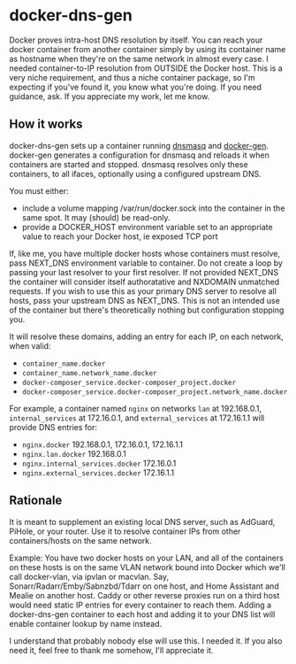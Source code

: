 # docker-dns-gen


Docker proves intra-host DNS resolution by itself. You can reach your docker
container from another container simply by using its container name as hostname
when they're on the same network in almost every case. I needed container-to-IP
resolution from OUTSIDE the Docker host. This is a very niche requirement, and
thus a niche container package, so I'm expecting if you've found it, you know
what you're doing. If you need guidance, ask. If you appreciate my work, let
me know.


## How it works

docker-dns-gen sets up a container running [dnsmasq](https://thekelleys.org.uk/dnsmasq/doc.html) and [docker-gen](https://github.com/nginx-proxy/docker-gen).
docker-gen generates a configuration for dnsmasq and reloads it when containers
are started and stopped. dnsmasq resolves only these containers, to all ifaces,
optionally using a configured upstream DNS.

You must either:
- include a volume mapping /var/run/docker.sock into the container in the
same spot. It may (should) be read-only.
- provide a DOCKER_HOST environment variable set to an appropriate value
to reach your Docker host, ie exposed TCP port

If, like me, you have multiple docker hosts whose containers must resolve, pass
NEXT_DNS environment variable to container. Do not create a loop by passing your
last resolver to your first resolver. If not provided NEXT_DNS the container will
consider itself authoratative and NXDOMAIN unmatched requests. If you wish to use
this as your primary DNS server to resolve all hosts, pass your upstream DNS as
NEXT_DNS. This is not an intended use of the container but there's theoretically
nothing but configuration stopping you.

It will resolve these domains, adding an entry for each IP, on each network, when valid:
- `container_name.docker`
- `container_name.network_name.docker`
- `docker-composer_service.docker-composer_project.docker`
- `docker-composer_service.docker-composer_project.network_name.docker`

For example, a container named `nginx` on networks `lan` at 192.168.0.1, `internal_services` at 172.16.0.1, and
`external_services` at 172.16.1.1 will provide DNS entries for:
- `nginx.docker`  192.168.0.1, 172.16.0.1, 172.16.1.1
- `nginx.lan.docker`  192.168.0.1
- `nginx.internal_services.docker`  172.16.0.1
- `nginx.external_services.docker`  172.16.1.1


## Rationale

It is meant to supplement an existing local DNS server, such as AdGuard, PiHole,
or your router. Use it to resolve container IPs from other containers/hosts on the
same network.

Example: You have two docker hosts on your LAN, and all of the containers on these
hosts is on the same VLAN network bound into Docker which we'll call docker-vlan,
via ipvlan or macvlan. Say, Sonarr/Radarr/Emby/Sabnzbd/Tdarr on one host, and Home
Assistant and Mealie on another host. Caddy or other reverse proxies run on a third
host would need static IP entries for every container to reach them. Adding a
docker-dns-gen container to each host and adding it to your DNS list will enable
container lookup by name instead.

I understand that probably nobody else will use this. I needed it.
If you also need it, feel free to thank me somehow, I'll appreciate it.
